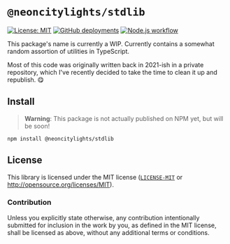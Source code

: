 # `@neoncitylights/stdlib`
[![License: MIT](https://img.shields.io/badge/License-MIT-blue.svg)](https://opensource.org/licenses/MIT)
[![GitHub deployments](https://img.shields.io/github/deployments/neoncitylights/stdlib/github-pages?label=deploy)](https://github.com/neoncitylights/stdlib/deployments/activity_log?environment=github-pages)
[![Node.js workflow](https://github.com/neoncitylights/stdlib/actions/workflows/main.yml/badge.svg)](https://github.com/neoncitylights/stdlib/actions/workflows/main.yml)

This package's name is currently a WIP. Currently contains a somewhat random assortion of utilities in TypeScript.

Most of this code was originally written back in 2021-ish in a private repository, which I've recently decided to take the time to clean it up and republish. 😋

## Install

> **Warning**:
> This package is not actually published on NPM yet, but will be soon!

```
npm install @neoncitylights/stdlib
```

## License
This library is licensed under the MIT license ([`LICENSE-MIT`](./LICENSE) or http://opensource.org/licenses/MIT).

### Contribution
Unless you explicitly state otherwise, any contribution intentionally submitted for inclusion in the work by you, as defined in the MIT license, shall be licensed as above, without any additional terms or conditions.

